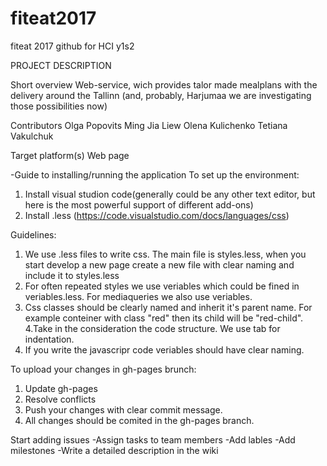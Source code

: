# fiteat2017
fiteat 2017 github for HCI y1s2

PROJECT DESCRIPTION

Short overview
Web-service, wich provides talor made mealplans with the delivery around the Tallinn (and, probably, Harjumaa we are investigating those possibilities now)

 Contributors
 Olga Popovits
 Ming Jia Liew
 Olena Kulichenko
 Tetiana Vakulchuk
 
 Target platform(s)
 Web page
 
 -Guide to installing/running the application
 To set up the environment:
 1. Install visual studion code(generally could be any other text editor, but here is the most powerful support of different add-ons)
 2. Install .less (https://code.visualstudio.com/docs/languages/css)
 
 Guidelines:
 1. We use .less files to write css. The main file is styles.less, when you start develop a new page create a new file with clear naming and include it to styles.less
 2. For often repeated styles we use veriables which could be fined in veriables.less. For mediaqueries we also use veriables.
 3. Css classes should be clearly named and inherit it's parent name. For example conteiner with class "red" then its child will be "red-child".
 4.Take in the consideration the code structure. We use tab for indentation. 
 5. If you write the javascripr code veriables should have clear naming.
 
 To upload your changes in gh-pages brunch:
 1. Update gh-pages
 2. Resolve conflicts
 3. Push your changes with clear commit message. 
 4. All changes should be comited in the gh-pages branch. 
 
 
 
 Start adding issues
 -Assign tasks to team members
 -Add lables
 -Add milestones
 -Write a detailed description in the wiki
 
 
 
